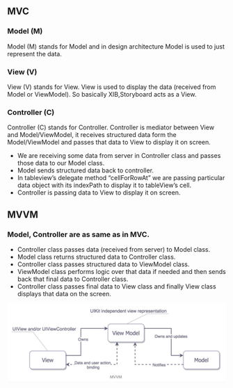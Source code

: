 ## MVC 

### Model (M)
Model (M) stands for Model and in design architecture Model is used to just represent the data.

### View (V)
View (V) stands for View. View is used to display the data (received from Model or ViewModel). So basically XIB,Storyboard acts as a View.

### Controller (C)
Controller (C) stands for Controller. Controller is mediator between View and Model/ViewModel, it receives structured data form the Model/ViewModel and passes that data to View to display it on screen.

- We are receiving some data from server in Controller class and passes those data to our Model class. 
- Model sends structured data back to controller.
- In tableview’s delegate method “cellForRowAt” we are passing particular data object with its indexPath to display it to tableView’s cell. 
- Controller is passing data to View to display it on screen.

## MVVM 

### Model, Controller are as same as in MVC.

- Controller class passes data (received from server) to Model class.  
- Model class returns structured data to Controller class.  
- Controller class passes structured data to ViewModel class.  
- ViewModel class performs logic over that data if needed and then sends back that final data to Controller class.  
- Controller class passes final data to View class and finally View class displays that data on the screen.

![ ](/./MVVM/mvvm.jpeg)
